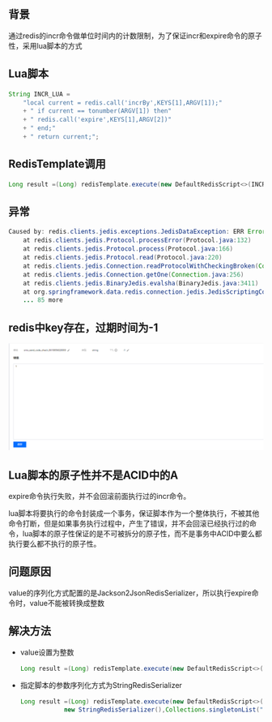 ## 背景

通过redis的incr命令做单位时间内的计数限制，为了保证incr和expire命令的原子性，采用lua脚本的方式

## Lua脚本

```java
String INCR_LUA =
    "local current = redis.call('incrBy',KEYS[1],ARGV[1]);"
    + " if current == tonumber(ARGV[1]) then"
    + " redis.call('expire',KEYS[1],ARGV[2])"
    + " end;"
    + " return current;";
```



## RedisTemplate调用

```java
Long result =(Long) redisTemplate.execute(new DefaultRedisScript<>(INCR_LUA, Long.class),Collections.singletonList("sms_send_code_check_8618856020000"), 1,"60");
```



## 异常

```java
Caused by: redis.clients.jedis.exceptions.JedisDataException: ERR Error running script (call to f_c611ed7487fbf6826eb6dba723cbb3ee6679598e): @user_script:1: ERR value is not an integer or out of range 
	at redis.clients.jedis.Protocol.processError(Protocol.java:132)
	at redis.clients.jedis.Protocol.process(Protocol.java:166)
	at redis.clients.jedis.Protocol.read(Protocol.java:220)
	at redis.clients.jedis.Connection.readProtocolWithCheckingBroken(Connection.java:278)
	at redis.clients.jedis.Connection.getOne(Connection.java:256)
	at redis.clients.jedis.BinaryJedis.evalsha(BinaryJedis.java:3411)
	at org.springframework.data.redis.connection.jedis.JedisScriptingCommands.evalSha(JedisScriptingCommands.java:160)
	... 85 more
```



## redis中key存在，过期时间为-1

![](../images/redis_20230214193931.png)



## Lua脚本的原子性并不是ACID中的A

expire命令执行失败，并不会回滚前面执行过的incr命令。

lua脚本将要执行的命令封装成一个事务，保证脚本作为一个整体执行，不被其他命令打断，但是如果事务执行过程中，产生了错误，并不会回滚已经执行过的命令，lua脚本的原子性保证的是不可被拆分的原子性，而不是事务中ACID中要么都执行要么都不执行的原子性。



## 问题原因

value的序列化方式配置的是Jackson2JsonRedisSerializer，所以执行expire命令时，value不能被转换成整数



## 解决方法

* value设置为整数

  ```java
  Long result =(Long) redisTemplate.execute(new DefaultRedisScript<>(INCR_LUA, Long.class),Collections.singletonList("sms_send_code_check_8618856020000"), 1,60);
  ```

  

* 指定脚本的参数序列化方式为StringRedisSerializer

  ```java
  Long result =(Long) redisTemplate.execute(new DefaultRedisScript<>(INCR_LUA, Long.class),new StringRedisSerializer(),
              new StringRedisSerializer(),Collections.singletonList("sms_send_code_check_8618856020000"), "1","60");
  ```

  

